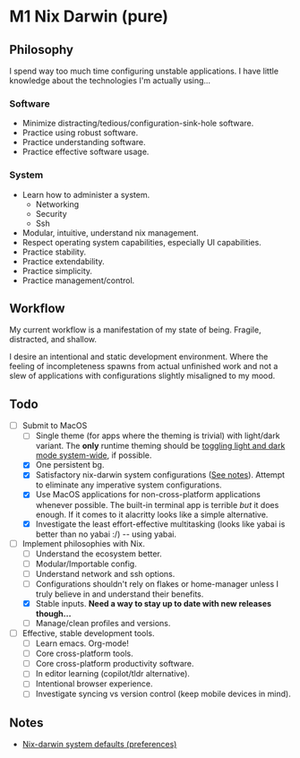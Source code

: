 # M1 Nix Darwin (pure)

## Philosophy

I spend way too much time configuring unstable applications. I have little knowledge about the technologies I'm actually using...

### Software

-   Minimize distracting/tedious/configuration-sink-hole software.
-   Practice using robust software.
-   Practice understanding software.
-   Practice effective software usage.

### System

-   Learn how to administer a system.
    -   Networking
    -   Security
    -   Ssh
-   Modular, intuitive, understand nix management.
-   Respect operating system capabilities, especially UI capabilities.
-   Practice stability.
-   Practice extendability.
-   Practice simplicity.
-   Practice management/control.

## Workflow

My current workflow is a manifestation of my state of being. Fragile, distracted, and shallow.

I desire an intentional and static development environment. Where the feeling of incompleteness spawns from actual unfinished work and not a slew of applications with configurations slightly misaligned to my mood.

## Todo

-   [ ] Submit to MacOS
    -   [ ] Single theme (for apps where the theming is trivial) with light/dark variant. The **only** runtime theming should be [toggling light and dark mode system-wide](https://grrr.tech/posts/2020/switch-dark-mode-os/), if possible.
    -   [X] One persistent bg.
    -   [X] Satisfactory nix-darwin system configurations ([See notes](./notes/nix-darwin-system-defaults.md)). Attempt to eliminate any imperative system configurations.
    -   [X] Use MacOS applications for non-cross-platform applications whenever possible. The built-in terminal app is terrible *but* it does enough. If it comes to it alacritty looks like a simple alternative.
    -   [X] Investigate the least effort-effective multitasking (looks like yabai is better than no yabai :/) -- using yabai.
-   [ ] Implement philosophies with Nix.
    -   [ ] Understand the ecosystem better.
    -   [ ] Modular/Importable config.
    -   [ ] Understand network and ssh options.
    -   [ ] Configurations shouldn't rely on flakes or home-manager unless I truly believe in and understand their benefits.
    -   [X] Stable inputs. **Need a way to stay up to date with new releases though...**
    -   [ ] Manage/clean profiles and versions.
-   [ ] Effective, stable development tools.
    -   [ ] Learn emacs. Org-mode!
    -   [ ] Core cross-platform tools.
    -   [ ] Core cross-platform productivity software.
    -   [ ] In editor learning (copilot/tldr alternative).
    -   [ ] Intentional browser experience.
    -   [ ] Investigate syncing vs version control (keep mobile devices in mind).

## Notes

-   [Nix-darwin system defaults (preferences)](./notes/nix-darwin-system-defaults.md)
